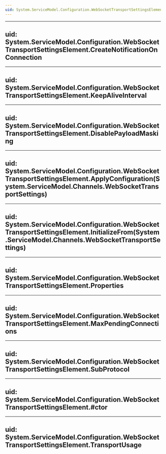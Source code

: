```yaml
---
uid: System.ServiceModel.Configuration.WebSocketTransportSettingsElement
---
```


---
uid: System.ServiceModel.Configuration.WebSocketTransportSettingsElement.CreateNotificationOnConnection
---

---
uid: System.ServiceModel.Configuration.WebSocketTransportSettingsElement.KeepAliveInterval
---

---
uid: System.ServiceModel.Configuration.WebSocketTransportSettingsElement.DisablePayloadMasking
---

---
uid: System.ServiceModel.Configuration.WebSocketTransportSettingsElement.ApplyConfiguration(System.ServiceModel.Channels.WebSocketTransportSettings)
---

---
uid: System.ServiceModel.Configuration.WebSocketTransportSettingsElement.InitializeFrom(System.ServiceModel.Channels.WebSocketTransportSettings)
---

---
uid: System.ServiceModel.Configuration.WebSocketTransportSettingsElement.Properties
---

---
uid: System.ServiceModel.Configuration.WebSocketTransportSettingsElement.MaxPendingConnections
---

---
uid: System.ServiceModel.Configuration.WebSocketTransportSettingsElement.SubProtocol
---

---
uid: System.ServiceModel.Configuration.WebSocketTransportSettingsElement.#ctor
---

---
uid: System.ServiceModel.Configuration.WebSocketTransportSettingsElement.TransportUsage
---
